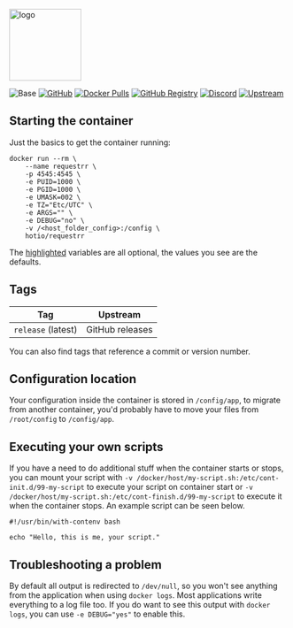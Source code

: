 [<img src="https://hotio.dev/img/requestrr.png" alt="logo" height="130" width="130">](https://github.com/darkalfx/requestrr)

![Base](https://img.shields.io/badge/base-ubuntu-orange)
[![GitHub](https://img.shields.io/badge/source-github-lightgrey)](https://github.com/hotio/docker-requestrr)
[![Docker Pulls](https://img.shields.io/docker/pulls/hotio/requestrr)](https://hub.docker.com/r/hotio/requestrr)
[![GitHub Registry](https://img.shields.io/badge/registry-ghcr.io-blue)](https://github.com/users/hotio/packages/container/package/requestrr)
[![Discord](https://img.shields.io/discord/610068305893523457?color=738ad6&label=discord&logo=discord&logoColor=white)](https://discord.gg/3SnkuKp)
[![Upstream](https://img.shields.io/badge/upstream-project-yellow)](https://github.com/darkalfx/requestrr)

## Starting the container

Just the basics to get the container running:

```shell hl_lines="4 5 6 7 8 9"
docker run --rm \
    --name requestrr \
    -p 4545:4545 \
    -e PUID=1000 \
    -e PGID=1000 \
    -e UMASK=002 \
    -e TZ="Etc/UTC" \
    -e ARGS="" \
    -e DEBUG="no" \
    -v /<host_folder_config>:/config \
    hotio/requestrr
```

The [highlighted](https://hotio.dev/containers/requestrr) variables are all optional, the values you see are the defaults.

## Tags

| Tag                | Upstream        |
| -------------------|-----------------|
| `release` (latest) | GitHub releases |

You can also find tags that reference a commit or version number.

## Configuration location

Your configuration inside the container is stored in `/config/app`, to migrate from another container, you'd probably have to move your files from `/root/config` to `/config/app`.

## Executing your own scripts

If you have a need to do additional stuff when the container starts or stops, you can mount your script with `-v /docker/host/my-script.sh:/etc/cont-init.d/99-my-script` to execute your script on container start or `-v /docker/host/my-script.sh:/etc/cont-finish.d/99-my-script` to execute it when the container stops. An example script can be seen below.

```shell
#!/usr/bin/with-contenv bash

echo "Hello, this is me, your script."
```

## Troubleshooting a problem

By default all output is redirected to `/dev/null`, so you won't see anything from the application when using `docker logs`. Most applications write everything to a log file too. If you do want to see this output with `docker logs`, you can use `-e DEBUG="yes"` to enable this.
